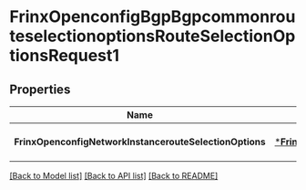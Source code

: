 # FrinxOpenconfigBgpBgpcommonrouteselectionoptionsRouteSelectionOptionsRequest1

## Properties
Name | Type | Description | Notes
------------ | ------------- | ------------- | -------------
**FrinxOpenconfigNetworkInstancerouteSelectionOptions** | [***FrinxOpenconfigBgpBgpcommonrouteselectionoptionsRouteSelectionOptions**](frinx.openconfig.bgp.bgpcommonrouteselectionoptions.RouteSelectionOptions.md) |  | [optional] [default to null]

[[Back to Model list]](../README.md#documentation-for-models) [[Back to API list]](../README.md#documentation-for-api-endpoints) [[Back to README]](../README.md)



